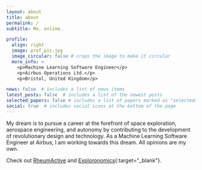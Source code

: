 ```yaml
---
layout: about
title: about
permalink: /
subtitle: Me, online.

profile:
  align: right
  image: prof_pic.jpg
  image_circular: false # crops the image to make it circular
  more_info: >
    <p>Machine Learning Software Engineer</p>
    <p>Airbus Operations Ltd.</p>
    <p>Bristol, United Kingdom</p>

news: false  # includes a list of news items
latest_posts: false  # includes a list of the newest posts
selected_papers: false # includes a list of papers marked as "selected={true}"
social: true  # includes social icons at the bottom of the page
---
```


My dream is to pursue a career at the forefront of space exploration, aerospace engineering, and autonomy by contributing to the development of revolutionary design and technology. As a Machine Learning Software Engineer at Airbus, I am working towards this dream. All opinions are my own.

Check out [RheumActive](https://patrickcap.github.io/projects/rheumactive/) and [Exploronomics](https://patrickcap.github.io/exploronomics/){:target="_blank"}.
